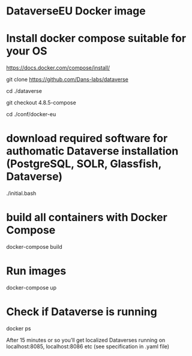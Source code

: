 DataverseEU Docker image
===============
# Install docker compose suitable for your OS
https://docs.docker.com/compose/install/
 
git clone https://github.com/Dans-labs/dataverse

cd ./dataverse

git checkout 4.8.5-compose

cd ./conf/docker-eu
 
# download required software for authomatic Dataverse installation (PostgreSQL, SOLR, Glassfish, Dataverse)
./initial.bash
# build all containers with Docker Compose
docker-compose build
# Run images
docker-compose up
# Check if Dataverse is running
docker ps
 
After 15 minutes or so you’ll get localized Dataverses running on localhost:8085, localhost:8086 etc (see specification in .yaml file)
